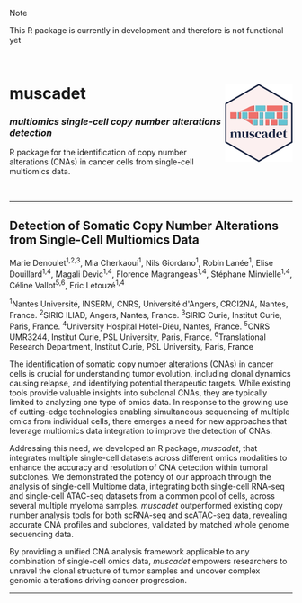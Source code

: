 > [!NOTE]
> This R package is currently in development and therefore is not functional yet

<br>

# muscadet <img src="man/figures/logo.png" align="right" height="139" alt="" />

### *multiomics single-cell copy number alterations detection*

R package for the identification of copy number alterations (CNAs) in cancer cells from single-cell multiomics data.

<br>

***

## Detection of Somatic Copy Number Alterations from Single-Cell Multiomics Data

Marie Denoulet<sup>1,2,3</sup>, Mia Cherkaoui<sup>1</sup>, Nils Giordano<sup>1</sup>, Robin Lanée<sup>1</sup>, Elise Douillard<sup>1,4</sup>, Magali Devic<sup>1,4</sup>, Florence Magrangeas<sup>1,4</sup>, Stéphane Minvielle<sup>1,4</sup>, Céline Vallot<sup>5,6</sup>, Eric Letouzé<sup>1,4</sup>

<sup>1</sup>Nantes Université, INSERM, CNRS, Université d'Angers, CRCI2NA, Nantes, France. <sup>2</sup>SIRIC ILIAD, Angers, Nantes, France. <sup>3</sup>SIRIC Curie, Institut Curie, Paris, France. <sup>4</sup>University Hospital Hôtel-Dieu, Nantes, France. <sup>5</sup>CNRS UMR3244, Institut Curie, PSL University, Paris, France. <sup>6</sup>Translational Research Department, Institut Curie, PSL University, Paris, France

The identification of somatic copy number alterations (CNAs) in cancer cells is crucial for understanding tumor evolution, including clonal dynamics causing relapse, and identifying potential therapeutic targets. While existing tools provide valuable insights into subclonal CNAs, they are typically limited to analyzing one type of omics data. In response to the growing use of cutting-edge technologies enabling simultaneous sequencing of multiple omics from individual cells, there emerges a need for new approaches that leverage multiomics data integration to improve the detection of CNAs. 

Addressing this need, we developed an R package, *muscadet*, that integrates multiple single-cell datasets across different omics modalities to enhance the accuracy and resolution of CNA detection within tumoral subclones. We demonstrated the potency of our approach through the analysis of single-cell Multiome data, integrating both single-cell RNA-seq and single-cell ATAC-seq datasets from a common pool of cells, across several multiple myeloma samples. *muscadet* outperformed existing copy number analysis tools for both scRNA-seq and scATAC-seq data, revealing accurate CNA profiles and subclones, validated by matched whole genome sequencing data. 

By providing a unified CNA analysis framework applicable to any combination of single-cell omics data, *muscadet* empowers researchers to unravel the clonal structure of tumor samples and uncover complex genomic alterations driving cancer progression.

***
